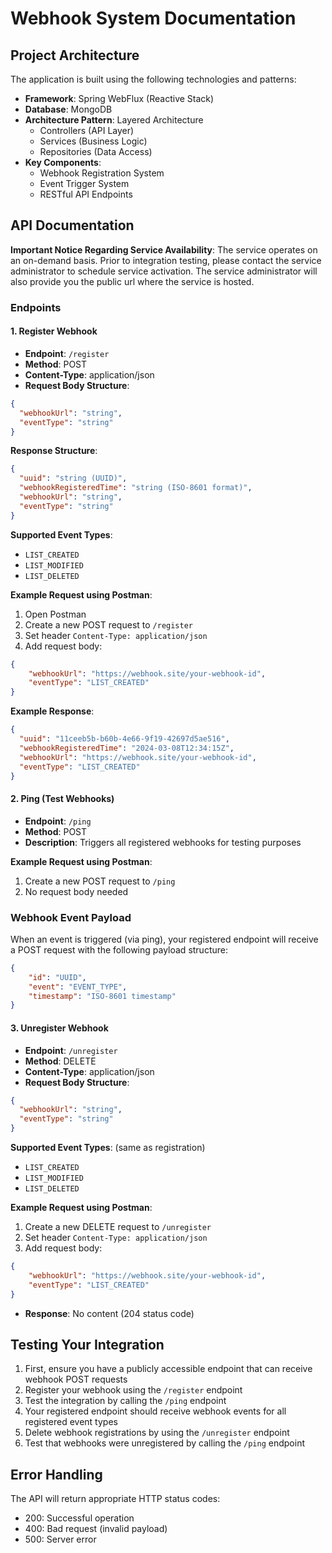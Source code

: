 # Webhook System Documentation

## Project Architecture

The application is built using the following technologies and patterns:

- **Framework**: Spring WebFlux (Reactive Stack)
- **Database**: MongoDB
- **Architecture Pattern**: Layered Architecture
  - Controllers (API Layer)
  - Services (Business Logic)
  - Repositories (Data Access)
- **Key Components**:
  - Webhook Registration System
  - Event Trigger System
  - RESTful API Endpoints

## API Documentation

**Important Notice Regarding Service Availability**:
The service operates on an on-demand basis. Prior to integration testing, please contact the service administrator to schedule service activation.
The service administrator will also provide you the public url where the service is hosted.

### Endpoints

#### 1. Register Webhook
- **Endpoint**: `/register`
- **Method**: POST
- **Content-Type**: application/json
- **Request Body Structure**:
```json
{
  "webhookUrl": "string",
  "eventType": "string"
}
```

**Response Structure**:
```json
{
  "uuid": "string (UUID)",
  "webhookRegisteredTime": "string (ISO-8601 format)",
  "webhookUrl": "string",
  "eventType": "string"
}
```

**Supported Event Types**:
- `LIST_CREATED`
- `LIST_MODIFIED`
- `LIST_DELETED`

**Example Request using Postman**:
1. Open Postman
2. Create a new POST request to `/register`
3. Set header `Content-Type: application/json`
4. Add request body:
```json
{
    "webhookUrl": "https://webhook.site/your-webhook-id",
    "eventType": "LIST_CREATED"
}
```

**Example Response**:
```json
{
  "uuid": "11ceeb5b-b60b-4e66-9f19-42697d5ae516",
  "webhookRegisteredTime": "2024-03-08T12:34:15Z",
  "webhookUrl": "https://webhook.site/your-webhook-id",
  "eventType": "LIST_CREATED"
}
```

#### 2. Ping (Test Webhooks)
- **Endpoint**: `/ping`
- **Method**: POST
- **Description**: Triggers all registered webhooks for testing purposes

**Example Request using Postman**:
1. Create a new POST request to `/ping`
2. No request body needed

### Webhook Event Payload

When an event is triggered (via ping), your registered endpoint will receive a POST request with the following payload structure:

```json
{
    "id": "UUID",
    "event": "EVENT_TYPE",
    "timestamp": "ISO-8601 timestamp"
}
```

#### 3. Unregister Webhook
- **Endpoint**: `/unregister`
- **Method**: DELETE
- **Content-Type**: application/json
- **Request Body Structure**:
```json
{
  "webhookUrl": "string",
  "eventType": "string"
}
```

**Supported Event Types**: (same as registration)
- `LIST_CREATED`
- `LIST_MODIFIED`
- `LIST_DELETED`

**Example Request using Postman**:
1. Create a new DELETE request to `/unregister`
2. Set header `Content-Type: application/json`
3. Add request body:
```json
{
    "webhookUrl": "https://webhook.site/your-webhook-id",
    "eventType": "LIST_CREATED"
}
```

- **Response**: No content (204 status code)

## Testing Your Integration

1. First, ensure you have a publicly accessible endpoint that can receive webhook POST requests
2. Register your webhook using the `/register` endpoint
3. Test the integration by calling the `/ping` endpoint
4. Your registered endpoint should receive webhook events for all registered event types
5. Delete webhook registrations by using the `/unregister` endpoint
6. Test that webhooks were unregistered by calling the `/ping` endpoint

## Error Handling

The API will return appropriate HTTP status codes:
- 200: Successful operation
- 400: Bad request (invalid payload)
- 500: Server error
